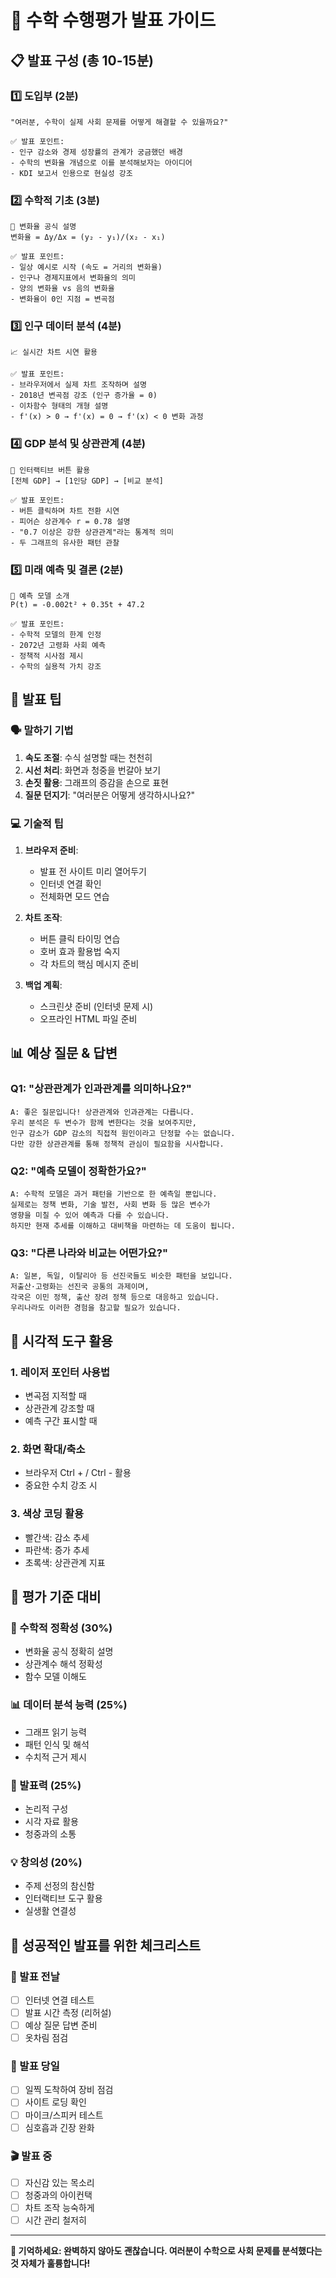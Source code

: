 # 🎤 수학 수행평가 발표 가이드

## 📋 발표 구성 (총 10-15분)

### 1️⃣ 도입부 (2분)
```
"여러분, 수학이 실제 사회 문제를 어떻게 해결할 수 있을까요?"

✅ 발표 포인트:
- 인구 감소와 경제 성장률의 관계가 궁금했던 배경
- 수학의 변화율 개념으로 이를 분석해보자는 아이디어
- KDI 보고서 인용으로 현실성 강조
```

### 2️⃣ 수학적 기초 (3분)
```
🔢 변화율 공식 설명
변화율 = Δy/Δx = (y₂ - y₁)/(x₂ - x₁)

✅ 발표 포인트:
- 일상 예시로 시작 (속도 = 거리의 변화율)
- 인구나 경제지표에서 변화율의 의미
- 양의 변화율 vs 음의 변화율
- 변화율이 0인 지점 = 변곡점
```

### 3️⃣ 인구 데이터 분석 (4분)
```
📈 실시간 차트 시연 활용

✅ 발표 포인트:
- 브라우저에서 실제 차트 조작하며 설명
- 2018년 변곡점 강조 (인구 증가율 = 0)
- 이차함수 형태의 개형 설명
- f'(x) > 0 → f'(x) = 0 → f'(x) < 0 변화 과정
```

### 4️⃣ GDP 분석 및 상관관계 (4분)
```
🔄 인터랙티브 버튼 활용
[전체 GDP] → [1인당 GDP] → [비교 분석]

✅ 발표 포인트:
- 버튼 클릭하며 차트 전환 시연
- 피어슨 상관계수 r = 0.78 설명
- "0.7 이상은 강한 상관관계"라는 통계적 의미
- 두 그래프의 유사한 패턴 관찰
```

### 5️⃣ 미래 예측 및 결론 (2분)
```
🔮 예측 모델 소개
P(t) = -0.002t² + 0.35t + 47.2

✅ 발표 포인트:
- 수학적 모델의 한계 인정
- 2072년 고령화 사회 예측
- 정책적 시사점 제시
- 수학의 실용적 가치 강조
```

## 🎯 발표 팁

### 🗣️ 말하기 기법
1. **속도 조절**: 수식 설명할 때는 천천히
2. **시선 처리**: 화면과 청중을 번갈아 보기
3. **손짓 활용**: 그래프의 증감을 손으로 표현
4. **질문 던지기**: "여러분은 어떻게 생각하시나요?"

### 💻 기술적 팁
1. **브라우저 준비**: 
   - 발표 전 사이트 미리 열어두기
   - 인터넷 연결 확인
   - 전체화면 모드 연습

2. **차트 조작**:
   - 버튼 클릭 타이밍 연습
   - 호버 효과 활용법 숙지
   - 각 차트의 핵심 메시지 준비

3. **백업 계획**:
   - 스크린샷 준비 (인터넷 문제 시)
   - 오프라인 HTML 파일 준비

## 📊 예상 질문 & 답변

### Q1: "상관관계가 인과관계를 의미하나요?"
```
A: 좋은 질문입니다! 상관관계와 인과관계는 다릅니다. 
우리 분석은 두 변수가 함께 변한다는 것을 보여주지만, 
인구 감소가 GDP 감소의 직접적 원인이라고 단정할 수는 없습니다.
다만 강한 상관관계를 통해 정책적 관심이 필요함을 시사합니다.
```

### Q2: "예측 모델이 정확한가요?"
```
A: 수학적 모델은 과거 패턴을 기반으로 한 예측일 뿐입니다.
실제로는 정책 변화, 기술 발전, 사회 변화 등 많은 변수가 
영향을 미칠 수 있어 예측과 다를 수 있습니다.
하지만 현재 추세를 이해하고 대비책을 마련하는 데 도움이 됩니다.
```

### Q3: "다른 나라와 비교는 어떤가요?"
```
A: 일본, 독일, 이탈리아 등 선진국들도 비슷한 패턴을 보입니다.
저출산·고령화는 선진국 공통의 과제이며, 
각국은 이민 정책, 출산 장려 정책 등으로 대응하고 있습니다.
우리나라도 이러한 경험을 참고할 필요가 있습니다.
```

## 🎨 시각적 도구 활용

### 1. 레이저 포인터 사용법
- 변곡점 지적할 때
- 상관관계 강조할 때
- 예측 구간 표시할 때

### 2. 화면 확대/축소
- 브라우저 Ctrl + / Ctrl - 활용
- 중요한 수치 강조 시

### 3. 색상 코딩 활용
- 빨간색: 감소 추세
- 파란색: 증가 추세
- 초록색: 상관관계 지표

## 📝 평가 기준 대비

### 🎯 수학적 정확성 (30%)
- 변화율 공식 정확히 설명
- 상관계수 해석 정확성
- 함수 모델 이해도

### 📊 데이터 분석 능력 (25%)
- 그래프 읽기 능력
- 패턴 인식 및 해석
- 수치적 근거 제시

### 🎤 발표력 (25%)
- 논리적 구성
- 시각 자료 활용
- 청중과의 소통

### 💡 창의성 (20%)
- 주제 선정의 참신함
- 인터랙티브 도구 활용
- 실생활 연결성

## 🚀 성공적인 발표를 위한 체크리스트

### 📅 발표 전날
- [ ] 인터넷 연결 테스트
- [ ] 발표 시간 측정 (리허설)
- [ ] 예상 질문 답변 준비
- [ ] 옷차림 점검

### 🌅 발표 당일
- [ ] 일찍 도착하여 장비 점검
- [ ] 사이트 로딩 확인
- [ ] 마이크/스피커 테스트
- [ ] 심호흡과 긴장 완화

### 🎬 발표 중
- [ ] 자신감 있는 목소리
- [ ] 청중과의 아이컨택
- [ ] 차트 조작 능숙하게
- [ ] 시간 관리 철저히

---

**🌟 기억하세요: 완벽하지 않아도 괜찮습니다. 
여러분이 수학으로 사회 문제를 분석했다는 것 자체가 훌륭합니다!**